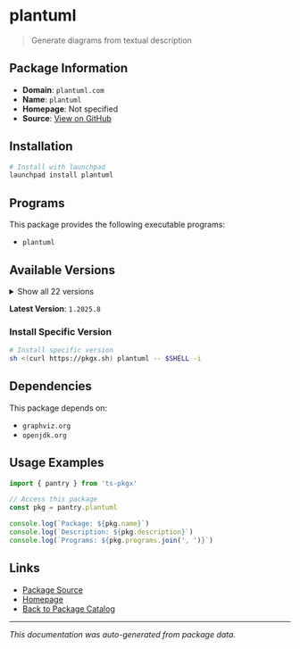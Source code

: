# plantuml

> Generate diagrams from textual description

## Package Information

- **Domain**: `plantuml.com`
- **Name**: `plantuml`
- **Homepage**: Not specified
- **Source**: [View on GitHub](https://github.com/pkgxdev/pantry/tree/main/projects/plantuml.com/package.yml)

## Installation

```bash
# Install with launchpad
launchpad install plantuml
```

## Programs

This package provides the following executable programs:

- `plantuml`

## Available Versions

<details>
<summary>Show all 22 versions</summary>

- `1.2025.8`, `1.2025.7`, `1.2025.6`, `1.2025.5`, `1.2025.4`
- `1.2025.3`, `1.2025.2`, `1.2025.1`, `1.2025.0`, `1.2024.8`
- `1.2024.7`, `1.2024.6`, `1.2024.5`, `1.2024.4`, `1.2024.3`
- `1.2024.2`, `1.2024.1`, `1.2024.0`, `1.2023.13`, `1.2023.12`
- `1.2023.11`, `1.2023.10`

</details>

**Latest Version**: `1.2025.8`

### Install Specific Version

```bash
# Install specific version
sh <(curl https://pkgx.sh) plantuml -- $SHELL -i
```

## Dependencies

This package depends on:

- `graphviz.org`
- `openjdk.org`

## Usage Examples

```typescript
import { pantry } from 'ts-pkgx'

// Access this package
const pkg = pantry.plantuml

console.log(`Package: ${pkg.name}`)
console.log(`Description: ${pkg.description}`)
console.log(`Programs: ${pkg.programs.join(', ')}`)
```

## Links

- [Package Source](https://github.com/pkgxdev/pantry/tree/main/projects/plantuml.com/package.yml)
- [Homepage](#)
- [Back to Package Catalog](../../package-catalog.md)

---

*This documentation was auto-generated from package data.*
